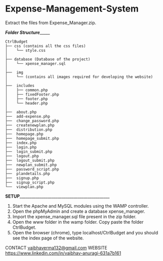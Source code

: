 # Expense-Management-System

Extract the files from Expense_Manager.zip.

_____________________________________________Folder Structure__________________________________________________
	
	
	CtrlBudget
	├── css (contains all the css files)
	│    └── style.css
	│
	├── database (Database of the project)
	│    └── xpense_manager.sql
	│
	├──  img
	│    └── (contains all images required for developing the website)
	│
	├──  includes	 
	│    ├── common.php
	│    ├── fixedFooter.php
	│    ├── footer.php
	│    └── header.php
	│
	├──  about.php
	├──  add-expense.php
	├──  change_password.php 
	├──  createnewplan.php
	├──  distribution.php
	├──  homepage.php
	├──  homepage_submit.php
	├──  index.php
	├──  login.php
	├──  login_submit.php
	├──  logout.php
	├──  logout_submit.php
	├──  newplan_submit.php
	├──  password_script.php
	├──  plandetails.php
	├──  signup.php
	├──  signup_script.php
	└──  viewplan.php

____________________________________________SETUP_________________________________________________________________________________________				
1. Start the Apache and MySQL modules using the WAMP controller.
2. Open the phpMyAdmin and create a database xpense_manager.
3. Import the xpense_manager.sql file present in the zip folder.
4. Open the www folder in the wamp folder. Copy paste the folder CtrlBudget.
5. Open the browser (chrome), type localhost/CtrlBudget and you should see the index page of the website.


CONTACT vaibhaverma132@gmail.com
WEBSITE https://www.linkedin.com/in/vaibhav-anuragi-631a7b161
